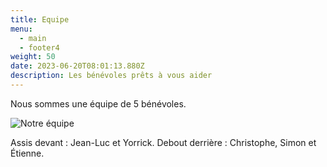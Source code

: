 ```yaml
---
title: Equipe
menu:
  - main
  - footer4
weight: 50
date: 2023-06-20T08:01:13.880Z
description: Les bénévoles prêts à vous aider
---
```

Nous sommes une équipe de 5 bénévoles.

![Notre équipe](/img/equipe_800px.jpg "Assis devant : Jean-Luc et Yorrick. Debout derrière : Christophe, Simon et Étienne.")

Assis devant : Jean-Luc et Yorrick. Debout derrière : Christophe, Simon et Étienne.